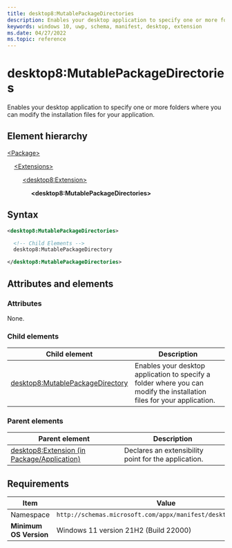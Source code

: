 ```yaml
---
title: desktop8:MutablePackageDirectories
description: Enables your desktop application to specify one or more folders where you can modify the installation files for your application.
keywords: windows 10, uwp, schema, manifest, desktop, extension
ms.date: 04/27/2022
ms.topic: reference
---
```


# desktop8:MutablePackageDirectories

Enables your desktop application to specify one or more folders where you can modify the installation files for your application.

## Element hierarchy

[\<Package\>](element-package.md)

&nbsp;&nbsp;&nbsp;&nbsp;[\<Extensions\>](element-extensions.md)

&nbsp;&nbsp;&nbsp;&nbsp; &nbsp;&nbsp;&nbsp;&nbsp;[\<desktop8:Extension\>](element-desktop8-extension.md)

&nbsp;&nbsp;&nbsp;&nbsp; &nbsp;&nbsp;&nbsp;&nbsp; &nbsp;&nbsp;&nbsp;&nbsp;**\<desktop8:MutablePackageDirectories\>**

## Syntax

```xml
<desktop8:MutablePackageDirectories>

  <!-- Child Elements -->
  desktop8:MutablePackageDirectory

</desktop8:MutablePackageDirectories>
```

## Attributes and elements

### Attributes

None.

### Child elements

| Child element | Description |
|-|-|
| [desktop8:MutablePackageDirectory](element-desktop8-mutablepackagedirectory.md) | Enables your desktop application to specify a folder where you can modify the installation files for your application. |

### Parent elements

| Parent element | Description |
|-|-|
| [desktop8:Extension (in Package/Application)](element-1-extensions.md) | Declares an extensibility point for the application. |

## Requirements

| Item  | Value  |
|--|--|
| Namespace | `http://schemas.microsoft.com/appx/manifest/desktop/windows10/8` |
| **Minimum OS Version** | Windows 11 version 21H2 (Build 22000) |
